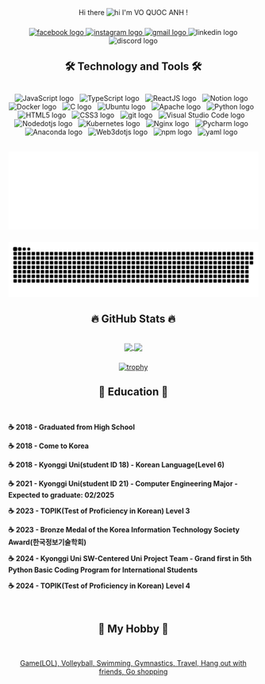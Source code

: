 <!-- VQA_IoT Profile -->
<div align="center">
Hi there <img src="https://user-images.githubusercontent.com/1303154/88677602-1635ba80-d120-11ea-84d8-d263ba5fc3c0.gif" width="48px" alt="hi"> I'm VO QUOC ANH !
</div>

###
<div align="center">
  <a href="https://facebook.com/voquocanh.0703" target="_blank">
    <img src="https://img.shields.io/static/v1?message=Facebook&logo=facebook&label=&color=1877F2&logoColor=white&labelColor=&style=for-the-badge" height="35" alt="facebook logo"  />
  </a>
  <a href="https://instagram.com/donghwan_73" target="blank">
    <img src="https://img.shields.io/static/v1?message=Instagram&logo=instagram&label=&color=E4405F&logoColor=white&labelColor=&style=for-the-badge" height="35" alt="instagram logo"  />
  </a> 
  <a href="mailto:vqa2000mat2000@kyonggi.ac.kr" target="top">
    <img src="https://img.shields.io/static/v1?message=Gmail&logo=gmail&label=&color=D14836&logoColor=white&labelColor=&style=for-the-badge" height="35" alt="gmail logo"  />
  </a>
  <img src="https://img.shields.io/static/v1?message=LinkedIn&logo=linkedin&label=&color=0077B5&logoColor=white&labelColor=&style=for-the-badge" height="35" alt="linkedin logo"  />
  </a>
  <img src="https://img.shields.io/static/v1?message=Discord&logo=discord&label=&color=7289DA&logoColor=white&labelColor=&style=for-the-badge" height="35" alt="discord logo"  />
  </a>
</div>

###
<h2 align="center">🛠 Technology and Tools 🛠</h2>
<br>
  <div align="center">
<span><img src="https://img.shields.io/badge/JavaScript-282C34?logo=javascript&logoColor=F7DF1E" alt="JavaScript logo" title="JavaScript" height="25" /></span>
&nbsp;
<span><img src="https://img.shields.io/badge/TypeScript-282C34?logo=typescript&logoColor=3178C6" alt="TypeScript logo" title="TypeScript" height="25" /></span>
&nbsp;
<span><img src="https://img.shields.io/badge/ReactJS-282C34?logo=react&logoColor=61DAFB" alt="ReactJS logo" title="ReactJS" height="25" /></span>
&nbsp;
<span><img src="https://img.shields.io/badge/Notion-282C34?logo=notion&logoColor=000000" alt="Notion logo" title="Notion" height="25" /></span>
&nbsp;
<span><img src="https://img.shields.io/badge/Docker-282C34?logo=docker&logoColor=2496ED" alt="Docker logo" title="Docker" height="25" /></span>
&nbsp;
<span><img src="https://img.shields.io/badge/C Programming-282C34?logo=C&logoColor=4FC08D" alt="C logo" title="C Programming" height="25" /></span>
&nbsp;
<span><img src="https://img.shields.io/badge/Ubuntu-282C34?logo=ubuntu&logoColor=47A248" alt="Ubuntu logo" title="Ubuntu" height="25" /></span>
&nbsp;
<span><img src="https://img.shields.io/badge/Apache-282C34?logo=apache&logoColor=#D22128" alt="Apache logo" title="Apache" height="25" /></span>
&nbsp;
<span><img src="https://img.shields.io/badge/Python-282C34?logo=python&logoColor=FFE873" alt="Python logo" title="" height="25" /></span>
&nbsp;
<span><img src="https://img.shields.io/badge/HTML5-282C34?logo=html5&logoColor=E34F26" alt="HTML5 logo" title="HTML5" height="25" /></span>
&nbsp;
<span><img src="https://img.shields.io/badge/CSS3-282C34?logo=css3&logoColor=1572B6" alt="CSS3 logo" title="CSS3" height="25" /></span>
&nbsp;
<span><img src="https://img.shields.io/badge/git-282C34?logo=git&logoColor=F05032" alt="git logo" title="git" height="25" /></span>
&nbsp;
<span><img src="https://img.shields.io/badge/VS%20Code-282C34?logo=visual-studio-code&logoColor=007ACC" alt="Visual Studio Code logo" title="Visual Studio Code" height="25" /></span>
&nbsp;
<span><img src="https://img.shields.io/badge/Nodedotjs-282C34?logo=firebase&logoColor=339933" alt="Nodedotjs logo" title="Nodedotjs" height="25" /></span>
&nbsp;
<span><img src="https://img.shields.io/badge/Kubernetes-282C34?logo=kubernetes&logoColor=326CE5" alt="Kubernetes logo" title="Kubernetes" height="25" /></span>
&nbsp;
<span><img src="https://img.shields.io/badge/Nginx-282C34?logo=nginx&logoColor=008000" alt="Nginx logo" title="Nginx" height="25" /></span>
&nbsp;
<span><img src="https://img.shields.io/badge/Pycharm-282C34?logo=pycharm&logoColor=FFFF00" alt="Pycharm logo" title="Pycharm" height="25" /></span>
&nbsp;
<span><img src="https://img.shields.io/badge/Anaconda-282C34?logo=anaconda&logoColor=44A833" alt="Anaconda logo" title="Anaconda" height="25" /></span>
&nbsp;
<span><img src="https://img.shields.io/badge/Web3dotjs-282C34?logo=web3dotjs&logoColor=F16822" alt="Web3dotjs logo" title="Web3dot.js" height="25" /></span>
&nbsp;
<span><img src="https://img.shields.io/badge/Npm-282C34?logo=npm&logoColor=F16822" alt="npm logo" title="npm" height="25" /></span>
&nbsp;
<span><img src="https://img.shields.io/badge/Yaml-282C34?logo=yaml&logoColor=CB171E" alt="yaml logo" title="yaml" height="25" /></span>
&nbsp;
<br>

    
<div align="center">
<br>  
<a>
  
![spotify-github-profile](/novatorem.svg)

</a>
</div>

###
<img src="https://raw.githubusercontent.com/mitsumi73/mitsumi73/output/snake.svg" alt="Snake animation" />

###
<h2 align="center">🔥 GitHub Stats 🔥</h2>
<br>
<a href="https://github.com/anuraghazra/github-readme-stats">
  <img height=200 align="center" src="https://github-readme-stats.vercel.app/api?username=mitsumi73&show_icons=true&theme=dark#gh-dark-mode-only" />
</a>
<a href="https://github.com/anuraghazra/convoychat">
  <img height=200 align="center" src="https://github-readme-stats.vercel.app/api/top-langs?username=mitsumi73&show_icons=true&theme=dark#gh-dark-mode-only&layout=compact&langs_count=8&card_width=320" />
</a>

###

[![trophy](https://github-profile-trophy.vercel.app/?username=mitsumi73&column=9&theme=onedark)](https://github.com/mitsumi73/mitsumi73)

###
<h2 align="center">📖 Education 📖</h2>
<br>
<div align="left">
<p><strong>☕ 2018 - Graduated from High School</strong></p>
<p><strong>☕ 2018 - Come to Korea </strong></p>
<p><strong>☕ 2018 - Kyonggi Uni(student ID 18) -  Korean Language(Level 6)</strong></p>
<p><strong>☕ 2021 - Kyonggi Uni(student ID 21) - Computer Engineering Major - Expected to graduate: 02/2025</strong></p>
<p><strong>☕ 2023 - TOPIK(Test of Proficiency in Korean) Level 3</strong></p>
<p><strong>☕ 2023 - Bronze Medal of the Korea Information Technology Society Award(한국정보기술학회)</strong></p>
<p><strong>☕ 2024 - Kyonggi Uni SW-Centered Uni Project Team - Grand first in 5th Python Basic Coding Program for International Students</strong></p>
<p><strong>☕ 2024 - TOPIK(Test of Proficiency in Korean) Level 4</strong></p>
<br>
  
### 
<h2 align="center">📑 My Hobby 📑</h2>
<br>
<a href="#" target="_blank">
<div align="center">
  <p> Game(LOL), Volleyball, Swimming, Gymnastics, Travel, Hang out with friends, Go shopping </p>
</a>
